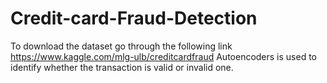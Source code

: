 # Credit-card-Fraud-Detection
To download the dataset go through the following link
https://www.kaggle.com/mlg-ulb/creditcardfraud
Autoencoders is used to identify whether the transaction is valid or invalid one.
